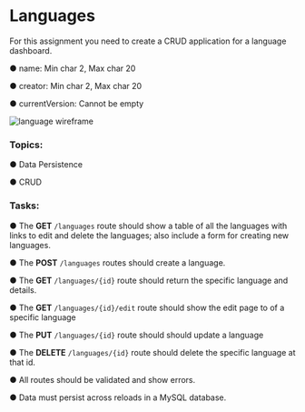 <div class="module_description active_lesson_with_video ">
									
<h1 id="languages-reloaded">Languages</h1>
<p>For this assignment you need to create a CRUD application for a language dashboard.</p>
<p>● name: Min char 2, Max char 20</p>
<p>● creator: Min char 2, Max char 20</p>
<p>● currentVersion: Cannot be empty</p>
<p><img src="https://s3.amazonaws.com/General_V88/boomyeah2015/codingdojo/curriculum/content/chapter/08_07_languages.png" alt="language wireframe"></p>
<h3 id="topics">Topics:</h3>
<p>● Data Persistence</p>
<p>● CRUD</p>
<h3 id="tasks">Tasks:</h3>
<p>● The <strong>GET</strong>&nbsp;<code>/languages</code> route should show a table of all the languages with links to edit and delete the languages; also include a form for creating new languages.</p>
<p>● The <strong>POST</strong>&nbsp;<code>/languages</code>&nbsp;routes should create a language.<br></p>
<p>● The <strong>GET</strong>&nbsp;<code>/languages/{id}</code> route should return the specific language and details.</p>
<p>● The <strong>GET</strong>&nbsp;<code>/languages/{id}/edit</code> route should show the edit page to of a specific language</p>
<p>● The&nbsp;<strong>PUT</strong>&nbsp;<code>/languages/{id}</code>&nbsp;route should should update a language</p>
<p>● The <strong>DELETE</strong>&nbsp;<code>/languages/{id}</code> route should delete the specific language at that id.</p>
<p>● All routes should be validated and show errors.</p>
<p>● Data must persist across reloads in a MySQL database.</p>
<p> <br> </p>

</div>
